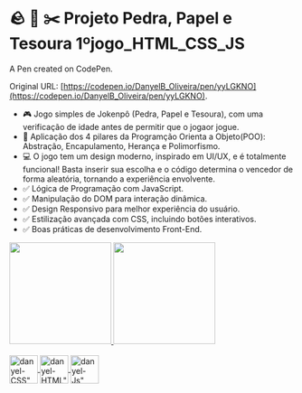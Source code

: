 # 🪨 📰 ✂️ Projeto Pedra, Papel e Tesoura 1ºjogo_HTML_CSS_JS

A Pen created on CodePen.

Original URL: [https://codepen.io/DanyelB_Oliveira/pen/yyLGKNO](https://codepen.io/DanyelB_Oliveira/pen/yyLGKNO).
- 🎮 Jogo simples de Jokenpô (Pedra, Papel e Tesoura), com uma verificação de idade antes de permitir que o jogaor jogue.
- 📖 Aplicação dos 4 pilares da Programção Orienta a Objeto(POO): Abstração, Encapulamento, Herança e Polimorfismo. 
- 💻 O jogo tem um design moderno, inspirado em UI/UX, e é totalmente funcional! Basta inserir sua escolha e o código determina o vencedor de forma aleatória, tornando a experiência envolvente.
- ✅ Lógica de Programação com JavaScript.
- ✅ Manipulação do DOM para interação dinâmica.
- ✅ Design Responsivo para melhor experiência do usuário.
- ✅ Estilização avançada com CSS, incluindo botões interativos.
- ✅ Boas práticas de desenvolvimento Front-End.


<div>
    <a href="https://github.com/danyeloliveira">
    <img height="180em" src="https://github-readme-stats.vercel.app/api?username=danyel-oliveira&show_icons=true&theme=dracula&iclude_all_commits=true&count_private=true"/>
    <img height="180em" src="https://github-readme-stats.vercel.app/api/top-langs/?username=danyel-oliveira&layout=compact&langs_count=16&theme=dracula"/>
</div>

<div style="display: inline_block"><br>
   <img align="center" alt=danyel-CSS" height="50" width"50" src="https://cdn.jsdelivr.net/gh/devicons/devicon@latest/icons/css3/css3-plain-wordmark.svg" />       
   <img align="center" alt=danyel-HTML" height="50" width"50" src="https://cdn.jsdelivr.net/gh/devicons/devicon@latest/icons/html5/html5-plain-wordmark.svg" />      
   <img align="center" alt=danyel-Js" height="50" width"30" src="https://cdn.jsdelivr.net/gh/devicons/devicon@latest/icons/javascript/javascript-plain.svg" />
</div>
